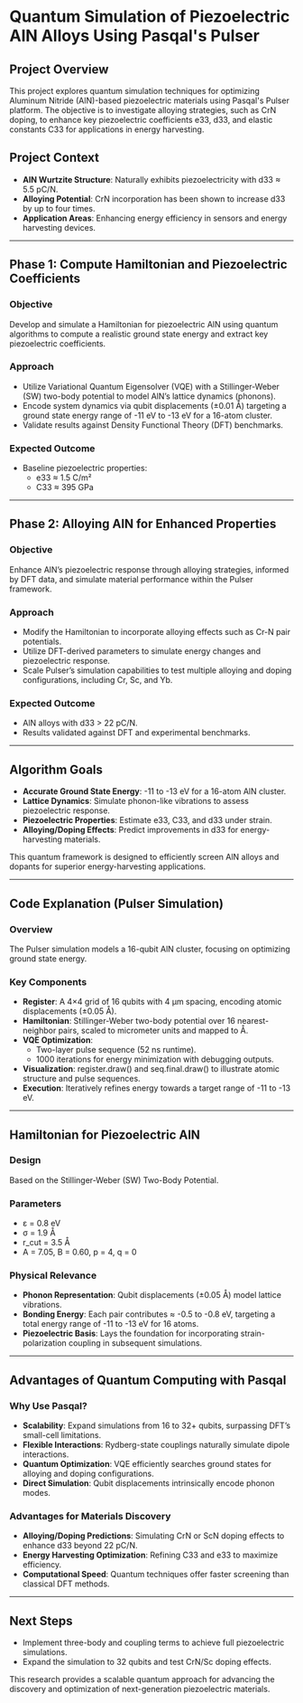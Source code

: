 # Quantum Simulation of Piezoelectric AlN Alloys Using Pasqal's Pulser

## Project Overview
This project explores quantum simulation techniques for optimizing Aluminum Nitride (AlN)-based piezoelectric materials using Pasqal's Pulser platform. The objective is to investigate alloying strategies, such as CrN doping, to enhance key piezoelectric coefficients e33, d33, and elastic constants C33 for applications in energy harvesting.

## Project Context
- **AlN Wurtzite Structure**: Naturally exhibits piezoelectricity with d33 ≈ 5.5 pC/N.
- **Alloying Potential**: CrN incorporation has been shown to increase d33 by up to four times.
- **Application Areas**: Enhancing energy efficiency in sensors and energy harvesting devices.

---

## Phase 1: Compute Hamiltonian and Piezoelectric Coefficients
### Objective
Develop and simulate a Hamiltonian for piezoelectric AlN using quantum algorithms to compute a realistic ground state energy and extract key piezoelectric coefficients.

### Approach
- Utilize Variational Quantum Eigensolver (VQE) with a Stillinger-Weber (SW) two-body potential to model AlN’s lattice dynamics (phonons).
- Encode system dynamics via qubit displacements (±0.01 Å) targeting a ground state energy range of -11 eV to -13 eV for a 16-atom cluster.
- Validate results against Density Functional Theory (DFT) benchmarks.

### Expected Outcome
- Baseline piezoelectric properties:
  - e33 ≈ 1.5 C/m²
  - C33 ≈ 395 GPa

---

## Phase 2: Alloying AlN for Enhanced Properties
### Objective
Enhance AlN’s piezoelectric response through alloying strategies, informed by DFT data, and simulate material performance within the Pulser framework.

### Approach
- Modify the Hamiltonian to incorporate alloying effects such as Cr-N pair potentials.
- Utilize DFT-derived parameters to simulate energy changes and piezoelectric response.
- Scale Pulser’s simulation capabilities to test multiple alloying and doping configurations, including Cr, Sc, and Yb.

### Expected Outcome
- AlN alloys with d33 > 22 pC/N.
- Results validated against DFT and experimental benchmarks.

---

## Algorithm Goals
- **Accurate Ground State Energy**: -11 to -13 eV for a 16-atom AlN cluster.
- **Lattice Dynamics**: Simulate phonon-like vibrations to assess piezoelectric response.
- **Piezoelectric Properties**: Estimate e33, C33, and d33 under strain.
- **Alloying/Doping Effects**: Predict improvements in d33 for energy-harvesting materials.

This quantum framework is designed to efficiently screen AlN alloys and dopants for superior energy-harvesting applications.

---

## Code Explanation (Pulser Simulation)
### Overview
The Pulser simulation models a 16-qubit AlN cluster, focusing on optimizing ground state energy.

### Key Components
- **Register**: A 4×4 grid of 16 qubits with 4 μm spacing, encoding atomic displacements (±0.05 Å).
- **Hamiltonian**: Stillinger-Weber two-body potential over 16 nearest-neighbor pairs, scaled to micrometer units and mapped to Å.
- **VQE Optimization**:
  - Two-layer pulse sequence (52 ns runtime).
  - 1000 iterations for energy minimization with debugging outputs.
- **Visualization**: register.draw() and seq.final.draw() to illustrate atomic structure and pulse sequences.
- **Execution**: Iteratively refines energy towards a target range of -11 to -13 eV.

---

## Hamiltonian for Piezoelectric AlN
### Design
Based on the Stillinger-Weber (SW) Two-Body Potential.

### Parameters
- ε = 0.8 eV
- σ = 1.9 Å
- r_cut = 3.5 Å
- A = 7.05, B = 0.60, p = 4, q = 0

### Physical Relevance
- **Phonon Representation**: Qubit displacements (±0.05 Å) model lattice vibrations.
- **Bonding Energy**: Each pair contributes ≈ -0.5 to -0.8 eV, targeting a total energy range of -11 to -13 eV for 16 atoms.
- **Piezoelectric Basis**: Lays the foundation for incorporating strain-polarization coupling in subsequent simulations.

---

## Advantages of Quantum Computing with Pasqal
### Why Use Pasqal?
- **Scalability**: Expand simulations from 16 to 32+ qubits, surpassing DFT’s small-cell limitations.
- **Flexible Interactions**: Rydberg-state couplings naturally simulate dipole interactions.
- **Quantum Optimization**: VQE efficiently searches ground states for alloying and doping configurations.
- **Direct Simulation**: Qubit displacements intrinsically encode phonon modes.

### Advantages for Materials Discovery
- **Alloying/Doping Predictions**: Simulating CrN or ScN doping effects to enhance d33 beyond 22 pC/N.
- **Energy Harvesting Optimization**: Refining C33 and e33 to maximize efficiency.
- **Computational Speed**: Quantum techniques offer faster screening than classical DFT methods.

---

## Next Steps
- Implement three-body and coupling terms to achieve full piezoelectric simulations.
- Expand the simulation to 32 qubits and test CrN/Sc doping effects.

This research provides a scalable quantum approach for advancing the discovery and optimization of next-generation piezoelectric materials.

